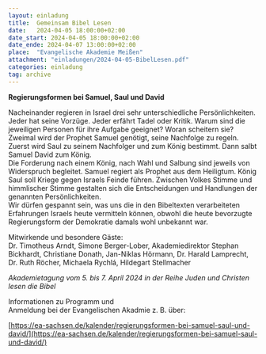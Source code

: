 ```yaml
---
layout: einladung
title:  Gemeinsam Bibel Lesen
date:   2024-04-05 18:00:00+02:00
date_start: 2024-04-05 18:00:00+02:00
date_ende: 2024-04-07 13:00:00+02:00
place:  "Evangelische Akademie Meißen"
attachment: "einladungen/2024-04-05-BibelLesen.pdf"
categories: einladung
tag: archive
---
```


**Regierungsformen bei Samuel, Saul und David**

Nacheinander regieren in Israel drei sehr unterschiedliche Persönlichkeiten. Jeder hat seine Vorzüge. Jeder erfährt Tadel oder Kritik. Warum sind die jeweiligen Personen für ihre Aufgabe geeignet? Woran scheitern sie?
<br>
Zweimal wird der Prophet Samuel genötigt, seine Nachfolge zu regeln. Zuerst wird Saul zu seinem Nachfolger und zum König bestimmt. Dann salbt Samuel David zum König.
<br>
Die Forderung nach einem König, nach Wahl und Salbung sind jeweils von Widerspruch begleitet. Samuel regiert als Prophet aus dem Heiligtum. König Saul soll Kriege gegen Israels Feinde führen. Zwischen Volkes Stimme und himmlischer Stimme gestalten sich die Entscheidungen und Handlungen der genannten Persönlichkeiten.
<br>
Wir dürfen gespannt sein, was uns die in den Bibeltexten verarbeiteten Erfahrungen Israels heute vermitteln können, obwohl die heute bevorzugte Regierungsform der Demokratie damals wohl unbekannt war.

Mitwirkende und besondere Gäste:
<br>
Dr. Timotheus Arndt,
Simone Berger-Lober,
Akademiedirektor Stephan Bickhardt,
Christiane Donath,
Jan-Niklas Hörmann,
Dr. Harald Lamprecht,
Dr. Ruth Röcher,
Michaela Rychlá,
Hildegart Stellmacher

*Akademietagung vom 5. bis 7. April 2024
in der Reihe Juden und Christen lesen die Bibel*

Informationen zu Programm und
<br>
Anmeldung bei der Evangelischen Akadmie z. B. über:

[https://ea-sachsen.de/kalender/regierungsformen-bei-samuel-saul-und-david/](https://ea-sachsen.de/kalender/regierungsformen-bei-samuel-saul-und-david/)

